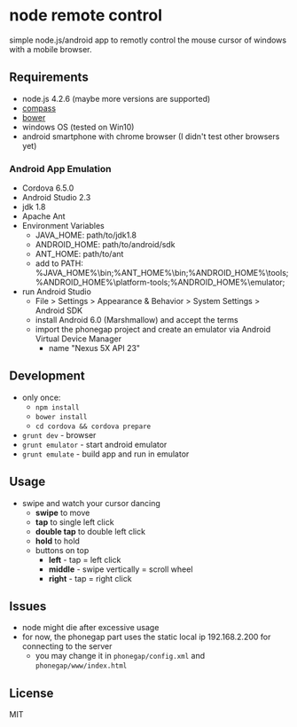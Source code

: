 # node remote control

simple node.js/android app to remotly control the mouse cursor of windows with a mobile browser.

## Requirements

- node.js 4.2.6 (maybe more versions are supported)
- [compass](http://compass-style.org/)
- [bower](https://bower.io/)
- windows OS (tested on Win10)
- android smartphone with chrome browser (I didn't test other browsers yet)

### Android App Emulation

- Cordova 6.5.0
- Android Studio 2.3
- jdk 1.8
- Apache Ant
- Environment Variables
    + JAVA_HOME: path/to/jdk1.8
    + ANDROID_HOME: path/to/android/sdk
    + ANT_HOME: path/to/ant
    + add to PATH: %JAVA_HOME%\bin;%ANT_HOME%\bin;%ANDROID_HOME%\tools;%ANDROID_HOME%\platform-tools;%ANDROID_HOME%\emulator;
- run Android Studio
    + File > Settings > Appearance & Behavior > System Settings > Android SDK
    + install Android 6.0 (Marshmallow) and accept the terms
    + import the phonegap project and create an emulator via Android Virtual Device Manager
        * name "Nexus 5X API 23"

## Development

- only once:
    + `npm install`
    + `bower install`
    + `cd cordova && cordova prepare`
- `grunt dev` - browser
- `grunt emulator` - start android emulator
- `grunt emulate` - build app and run in emulator

## Usage

- swipe and watch your cursor dancing
    - **swipe** to move
    - **tap** to single left click
    - **double tap** to double left click
    - **hold** to hold
    - buttons on top
        + **left** - tap = left click
        + **middle** - swipe vertically = scroll wheel
        + **right** - tap = right click

## Issues

- node might die after excessive usage
- for now, the phonegap part uses the static local ip 192.168.2.200 for connecting to the server
    + you may change it in `phonegap/config.xml` and `phonegap/www/index.html`

## License

MIT
